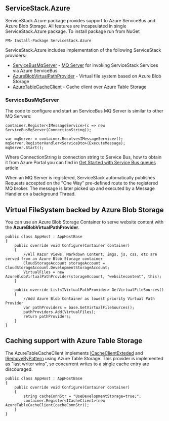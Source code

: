 ## ServiceStack.Azure

ServiceStack.Azure package provides support to Azure ServiceBus and Azure Blob Storage. All features are incapsulated in single ServiceStack.Azure package. To install package run from NuGet


    PM> Install-Package ServiceStack.Azure

ServiceStack.Azure includes implementation of the following ServiceStack providers:

- [ServiceBusMqServer](#ServiceBusMqServer) - [MQ Server](http://docs.servicestack.net/messaging) for invoking ServiceStack Services via Azure ServiceBus
- [AzureBlobVirtualPathProvider](#virtual-filesystem-backed-by-azure-blob-storage) - Virtual file system based on Azure Blob Storage
- [AzureTableCacheClient](#caching-support-with-azure-table-storage) - Cache client over Azure Table Storage


### ServiceBusMqServer

The code to configure and start an ServiceBus MQ Server is similar to other MQ Servers:

    container.Register<IMessageService>(c => new ServiceBusMqServer(ConnectionString));

    var mqServer = container.Resolve<IMessageService>();
    mqServer.RegisterHandler<ServiceDto>(ExecuteMessage);
    mqServer.Start();

Where ConnectionString is connection string to Service Bus, how to obtain it from Azure Portal you can find in [Get Started with Service Bus queues](https://docs.microsoft.com/en-us/azure/service-bus-messaging/service-bus-dotnet-get-started-with-queues) article

When an MQ Server is registered, ServiceStack automatically publishes Requests accepted on the "One Way" pre-defined route to the registered MQ broker. The message is later picked up and executed by a Message Handler on a background Thread.



## Virtual FileSystem backed by Azure Blob Storage

You can use an Azure Blob Storage Container to serve website content with the **AzureBlobVirtualPathProvider**.

    public class AppHost : AppHostBase
    {
        public override void Configure(Container container)
        {
            //All Razor Views, Markdown Content, imgs, js, css, etc are served from an Azure Blob Storage container
            CloudStorageAccount storageAccount = CloudStorageAccount.DevelopmentStorageAccount;
            VirtualFiles = new AzureBlobVirtualPathProvider(storageAccount, "websitecontent", this);
        }

        public override List<IVirtualPathProvider> GetVirtualFileSources()
        {
            //Add Azure Blob Container as lowest priority Virtual Path Provider 
            var pathProviders = base.GetVirtualFileSources();
            pathProviders.Add(VirtualFiles);
            return pathProviders;
        }
    }


## Caching support with Azure Table Storage

The AzureTableCacheClient implements [ICacheClientExteded](https://github.com/ServiceStack/ServiceStack/blob/master/src/ServiceStack.Interfaces/Caching/ICacheClientExtended.cs) and  
[IRemoveByPattern](https://github.com/ServiceStack/ServiceStack/blob/master/src/ServiceStack.Interfaces/Caching/IRemoveByPattern.cs) using Azure Table Storage.  This provider is implemented as "last writer wins", so concurrent writes to a single cache entry are discouraged.

    public class AppHost : AppHostBase
    {
        public override void Configure(Container container)
        {
            string cacheConnStr = "UseDevelopmentStorage=true;";
            container.Register<ICacheClient>(new AzureTableCacheClient(cacheConnStr));
        }
    }

